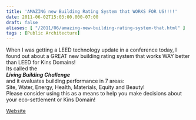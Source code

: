 ```yaml
---
title: 'AMAZING new Building Rating System that WORKS FOR US!!!!'
date: 2011-06-02T15:03:00.000-07:00
draft: false
aliases: [ "/2011/06/amazing-new-building-rating-system-that.html" ]
tags : [Public Architecture]
---
```


When I was getting a LEED technology update in a conference today, I found out about a GREAT new building rating system that works WAY better than LEED for Kins Domains!  
Its called the  
**_Living Building Challenge_**  
and it evaluates building performance in 7 areas:  
Site, Water, Energy, Health, Materials, Equity and Beauty!  
Please consider using this as a means to help you make decisions about your eco-settlement or Kins Domain!  

[Website](http://www.ilbi.org/)